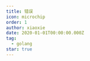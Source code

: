 ```yaml
---
title: 错误
icon: microchip
order: 1
author: xiaoxie
date: 2020-01-01T00:00:00.000Z
tag:
  - golang
star: true
---
```


